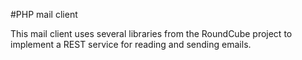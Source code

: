#PHP mail client

This mail client uses several libraries from the RoundCube project to implement a REST service for reading and sending emails.

